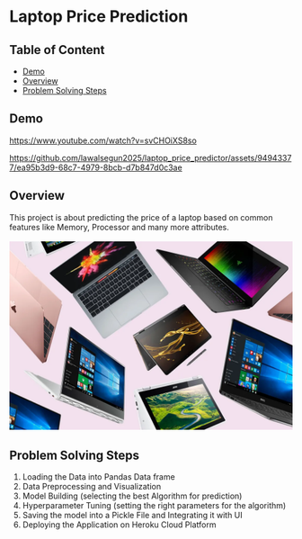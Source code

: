 # Laptop Price Prediction

## Table of Content

* [Demo](#Demo)
* [Overview](#overview)
* [Problem Solving Steps](#problem-solving-steps)

## Demo
https://www.youtube.com/watch?v=svCHOiXS8so



https://github.com/lawalsegun2025/laptop_price_predictor/assets/94943377/ea95b3d9-68c7-4979-8bcb-d7b847d0c3ae



## Overview

This project is about predicting the price of a laptop based on common features like Memory, Processor and many more attributes. <br/><br/>
<img src="img/laptops_images.jpg">

## Problem Solving Steps

1. Loading the Data into Pandas Data frame
2. Data Preprocessing and Visualization
3. Model Building (selecting the best Algorithm for prediction)
4. Hyperparameter Tuning (setting the right parameters for the algorithm)
5. Saving the model into a Pickle File and Integrating it with UI
6. Deploying the Application on Heroku Cloud Platform
